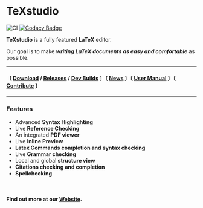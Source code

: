 
[CI]: https://github.com/texstudio-org/texstudio/workflows/CI/badge.svg
[Codacy Badge]: https://app.codacy.com/project/badge/Grade/892de515e8c54a7a99bd836743c4510c
[Codacy TeXstudio]: https://app.codacy.com/gh/texstudio-org/texstudio/dashboard?utm_source=gh&utm_medium=referral&utm_content=&utm_campaign=Badge_grade

[Website]: https://www.texstudio.org

[Download]: https://www.texstudio.org/#download
[Releases]: https://github.com/texstudio-org/texstudio/releases/
[News]: https://www.texstudio.org/#news
[Contribute]: https://github.com/texstudio-org/texstudio/wiki/Contribute
[User Manual]: https://texstudio-org.github.io/getting_started.html
[Dev Builds]: https://github.com/texstudio-org/texstudio/actions/workflows/cd.yml


# TeXstudio
![CI] [![Codacy Badge]][Codacy TeXstudio]

**TeXstudio** is a fully featured **LaTeX** editor.

Our goal is to make ***writing LaTeX documents as easy and comfortable*** as possible.

---
#### 〔 [Download] / [Releases] / [Dev Builds] 〕〔 [News] 〕〔 [User Manual] 〕〔 [Contribute] 〕
---


### Features
- Advanced **Syntax Highlighting**
- Live **Reference Checking**
- An integrated **PDF viewer**
- Live **Inline Preview**
- **Latex Commands completion and syntax checking**
- Live **Grammar checking**
- Local and global **structure view**
- **Citations checking and completion**
- **Spellchecking**

<br>

#### Find out more at our [Website].

